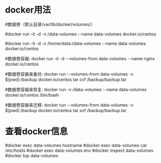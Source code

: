 # docker用法

#数据卷（默认目录/var/lib/docker/volumes/）

#docker run -it -d -v /data-volumes --name data-volumes docker.io/centos 

#docker run -it -d -v /home/data:/data-volumes --name data-volumes docker.io/centos 

#数据卷容器: 
docker run -it -d --volumes-from data-volumes --name nginx docker.io/centos

#数据卷容器来备份: 
docker run --volumes-from data-volumes -v $(pwd):/backup docker.io/centos tar cvf /backup/backup.tar

#数据卷容器来恢复: 
docker run -v /data-volumes --name data-volumes docker.io/centos /bin/bash

#数据卷容器来迁移: 
docker run --volumes-from data-volumes -v $(pwd):/backup docker.io/centos tar xvf /backup/backup.tar

# 查看docker信息
#docker exec data-volumes hostname
#docker exec data-volumes cat /etc/hosts
#docker exec data-volumes env
#docker inspect data-volumes
#docker top data-volumes 
